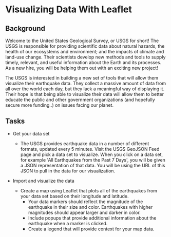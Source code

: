 # Visualizing Data With Leaflet

## Background
Welcome to the United States Geological Survey, or USGS for short! The USGS is responsible for providing scientific data about natural hazards, the health of our ecosystems and environment; and the impacts of climate and land-use change. Their scientists develop new methods and tools to supply timely, relevant, and useful information about the Earth and its processes. As a new hire, you will be helping them out with an exciting new project!

The USGS is interested in building a new set of tools that will allow them visualize their earthquake data. They collect a massive amount of data from all over the world each day, but they lack a meaningful way of displaying it. Their hope is that being able to visualize their data will allow them to better educate the public and other government organizations (and hopefully secure more funding..) on issues facing our planet.

## Tasks
*  Get your data set
    *  The USGS provides earthquake data in a number of different formats, updated every 5 minutes. Visit the USGS GeoJSON Feed page and pick a data set to visualize. When you click on a data set, for example 'All Earthquakes from the Past 7 Days', you will be given a JSON representation of that data. You will be using the URL of this JSON to pull in the data for our visualization.

*  Import and visualize the data
    *  Create a map using Leaflet that plots all of the earthquakes from your data set based on their longitude and latitude.
        *  Your data markers should reflect the magnitude of the earthquake in their size and color. Earthquakes with higher magnitudes should appear larger and darker in color.
        *  Include popups that provide additional information about the earthquake when a marker is clicked.
        *  Create a legend that will provide context for your map data.